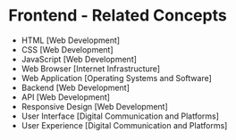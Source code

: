 # Frontend - Related Concepts

- HTML [Web Development]
- CSS [Web Development]
- JavaScript [Web Development]
- Web Browser [Internet Infrastructure]
- Web Application [Operating Systems and Software]
- Backend [Web Development]
- API [Web Development]
- Responsive Design [Web Development]
- User Interface [Digital Communication and Platforms]
- User Experience [Digital Communication and Platforms]
